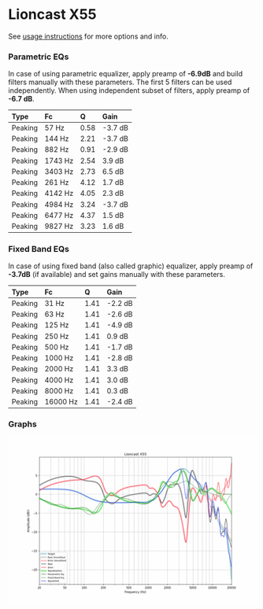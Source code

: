 # Lioncast X55
See [usage instructions](https://github.com/jaakkopasanen/AutoEq#usage) for more options and info.

### Parametric EQs
In case of using parametric equalizer, apply preamp of **-6.9dB** and build filters manually
with these parameters. The first 5 filters can be used independently.
When using independent subset of filters, apply preamp of **-6.7 dB**.

| Type    | Fc      |    Q | Gain    |
|:--------|:--------|:-----|:--------|
| Peaking | 57 Hz   | 0.58 | -3.7 dB |
| Peaking | 144 Hz  | 2.21 | -3.7 dB |
| Peaking | 882 Hz  | 0.91 | -2.9 dB |
| Peaking | 1743 Hz | 2.54 | 3.9 dB  |
| Peaking | 3403 Hz | 2.73 | 6.5 dB  |
| Peaking | 261 Hz  | 4.12 | 1.7 dB  |
| Peaking | 4142 Hz | 4.05 | 2.3 dB  |
| Peaking | 4984 Hz | 3.24 | -3.7 dB |
| Peaking | 6477 Hz | 4.37 | 1.5 dB  |
| Peaking | 9827 Hz | 3.23 | 1.6 dB  |

### Fixed Band EQs
In case of using fixed band (also called graphic) equalizer, apply preamp of **-3.7dB**
(if available) and set gains manually with these parameters.

| Type    | Fc       |    Q | Gain    |
|:--------|:---------|:-----|:--------|
| Peaking | 31 Hz    | 1.41 | -2.2 dB |
| Peaking | 63 Hz    | 1.41 | -2.6 dB |
| Peaking | 125 Hz   | 1.41 | -4.9 dB |
| Peaking | 250 Hz   | 1.41 | 0.9 dB  |
| Peaking | 500 Hz   | 1.41 | -1.7 dB |
| Peaking | 1000 Hz  | 1.41 | -2.8 dB |
| Peaking | 2000 Hz  | 1.41 | 3.3 dB  |
| Peaking | 4000 Hz  | 1.41 | 3.0 dB  |
| Peaking | 8000 Hz  | 1.41 | 0.3 dB  |
| Peaking | 16000 Hz | 1.41 | -2.4 dB |

### Graphs
![](./Lioncast%20X55.png)